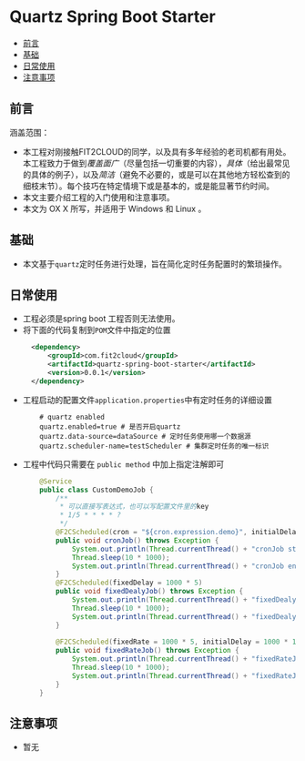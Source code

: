 # Quartz Spring Boot Starter

- [前言](#前言)
- [基础](#基础)
- [日常使用](#日常使用)
- [注意事项](#注意事项)

## 前言

涵盖范围：

- 本工程对刚接触FIT2CLOUD的同学，以及具有多年经验的老司机都有用处。本工程致力于做到*覆盖面广*（尽量包括一切重要的内容），*具体*（给出最常见的具体的例子），以及*简洁*（避免不必要的，或是可以在其他地方轻松查到的细枝末节）。每个技巧在特定情境下或是基本的，或是能显著节约时间。
- 本文主要介绍工程的入门使用和注意事项。
- 本文为 OX X 所写，并适用于 Windows 和 Linux 。

## 基础
- 本文基于`quartz`定时任务进行处理，旨在简化定时任务配置时的繁琐操作。

## 日常使用
- 工程必须是spring boot 工程否则无法使用。
- 将下面的代码复制到`POM`文件中指定的位置
    ```xml
      <dependency>
          <groupId>com.fit2cloud</groupId>
          <artifactId>quartz-spring-boot-starter</artifactId>
          <version>0.0.1</version>
      </dependency>
    ```
- 工程启动的配置文件`application.properties`中有定时任务的详细设置
    ```properties
        # quartz enabled
        quartz.enabled=true # 是否开启quartz
        quartz.data-source=dataSource # 定时任务使用哪一个数据源
        quartz.scheduler-name=testScheduler # 集群定时任务的唯一标识
    ```
- 工程中代码只需要在 `public method` 中加上指定注解即可
    ```java
        @Service
        public class CustomDemoJob {
            /**
             * 可以直接写表达式，也可以写配置文件里的key
             * 1/5 * * * * ?
             */
            @F2CScheduled(cron = "${cron.expression.demo}", initialDelay = 1000 * 120)
            public void cronJob() throws Exception {
                System.out.println(Thread.currentThread() + "cronJob start " + new Date());
                Thread.sleep(10 * 1000);
                System.out.println(Thread.currentThread() + "cronJob end " + new Date());
            }  
            @F2CScheduled(fixedDelay = 1000 * 5)
            public void fixedDealyJob() throws Exception {
                System.out.println(Thread.currentThread() + "fixedDealyJob start " + new Date());
                Thread.sleep(10 * 1000);
                System.out.println(Thread.currentThread() + "fixedDealyJob end " + new Date());  
            }
          
            @F2CScheduled(fixedRate = 1000 * 5, initialDelay = 1000 * 120)
            public void fixedRateJob() throws Exception {
                System.out.println(Thread.currentThread() + "fixedRateJob start " + new Date());
                Thread.sleep(10 * 1000);
                System.out.println(Thread.currentThread() + "fixedRateJob end " + new Date());   
            }
        }
    ``` 

## 注意事项
- 暂无
